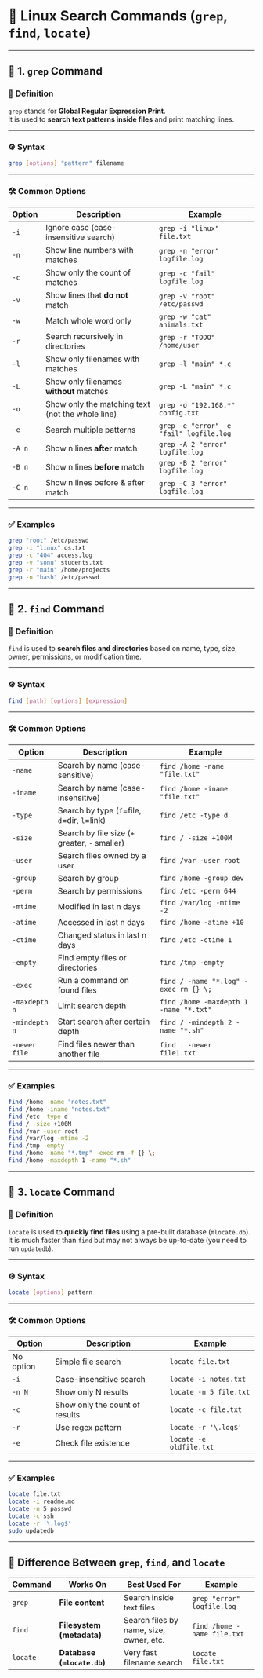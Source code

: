 
# 📘 Linux Search Commands (`grep`, `find`, `locate`)

---

## 🔹 **1. `grep` Command**

### 📖 **Definition**
`grep` stands for **Global Regular Expression Print**.  
It is used to **search text patterns inside files** and print matching lines.

---

### ⚙️ **Syntax**
```bash
grep [options] "pattern" filename
```

---

### 🛠️ **Common Options**

| Option | Description | Example |
|--------|-------------|---------|
| `-i`   | Ignore case (case-insensitive search) | `grep -i "linux" file.txt` |
| `-n`   | Show line numbers with matches | `grep -n "error" logfile.log` |
| `-c`   | Show only the count of matches | `grep -c "fail" logfile.log` |
| `-v`   | Show lines that **do not** match | `grep -v "root" /etc/passwd` |
| `-w`   | Match whole word only | `grep -w "cat" animals.txt` |
| `-r`   | Search recursively in directories | `grep -r "TODO" /home/user` |
| `-l`   | Show only filenames with matches | `grep -l "main" *.c` |
| `-L`   | Show only filenames **without** matches | `grep -L "main" *.c` |
| `-o`   | Show only the matching text (not the whole line) | `grep -o "192.168.*" config.txt` |
| `-e`   | Search multiple patterns | `grep -e "error" -e "fail" logfile.log` |
| `-A n` | Show n lines **after** match | `grep -A 2 "error" logfile.log` |
| `-B n` | Show n lines **before** match | `grep -B 2 "error" logfile.log` |
| `-C n` | Show n lines before & after match | `grep -C 3 "error" logfile.log` |

---

### ✅ **Examples**
```bash
grep "root" /etc/passwd  
grep -i "linux" os.txt  
grep -c "404" access.log  
grep -v "sonu" students.txt  
grep -r "main" /home/projects  
grep -n "bash" /etc/passwd  
```

---

## 🔹 **2. `find` Command**

### 📖 **Definition**
`find` is used to **search files and directories** based on name, type, size, owner, permissions, or modification time.

---

### ⚙️ **Syntax**
```bash
find [path] [options] [expression]
```

---

### 🛠️ **Common Options**

| Option | Description | Example |
|--------|-------------|---------|
| `-name`   | Search by name (case-sensitive) | `find /home -name "file.txt"` |
| `-iname`  | Search by name (case-insensitive) | `find /home -iname "file.txt"` |
| `-type`   | Search by type (`f`=file, `d`=dir, `l`=link) | `find /etc -type d` |
| `-size`   | Search by file size (`+` greater, `-` smaller) | `find / -size +100M` |
| `-user`   | Search files owned by a user | `find /var -user root` |
| `-group`  | Search by group | `find /home -group dev` |
| `-perm`   | Search by permissions | `find /etc -perm 644` |
| `-mtime`  | Modified in last n days | `find /var/log -mtime -2` |
| `-atime`  | Accessed in last n days | `find /home -atime +10` |
| `-ctime`  | Changed status in last n days | `find /etc -ctime 1` |
| `-empty`  | Find empty files or directories | `find /tmp -empty` |
| `-exec`   | Run a command on found files | `find / -name "*.log" -exec rm {} \;` |
| `-maxdepth n` | Limit search depth | `find /home -maxdepth 1 -name "*.txt"` |
| `-mindepth n` | Start search after certain depth | `find / -mindepth 2 -name "*.sh"` |
| `-newer file` | Find files newer than another file | `find . -newer file1.txt` |

---

### ✅ **Examples**
```bash
find /home -name "notes.txt"  
find /home -iname "notes.txt"  
find /etc -type d  
find / -size +100M  
find /var -user root  
find /var/log -mtime -2  
find /tmp -empty  
find /home -name "*.tmp" -exec rm -f {} \;  
find /home -maxdepth 1 -name "*.sh"  
```

---

## 🔹 **3. `locate` Command**

### 📖 **Definition**
`locate` is used to **quickly find files** using a pre-built database (`mlocate.db`).  
It is much faster than `find` but may not always be up-to-date (you need to run `updatedb`).

---

### ⚙️ **Syntax**
```bash
locate [options] pattern
```

---

### 🛠️ **Common Options**

| Option | Description | Example |
|--------|-------------|---------|
| No option | Simple file search | `locate file.txt` |
| `-i`   | Case-insensitive search | `locate -i notes.txt` |
| `-n N` | Show only N results | `locate -n 5 file.txt` |
| `-c`   | Show only the count of results | `locate -c file.txt` |
| `-r`   | Use regex pattern | `locate -r '\.log$'` |
| `-e`   | Check file existence | `locate -e oldfile.txt` |

---

### ✅ **Examples**
```bash
locate file.txt  
locate -i readme.md  
locate -n 5 passwd  
locate -c ssh  
locate -r '\.log$'  
sudo updatedb  
```

---

## 🎯 **Difference Between `grep`, `find`, and `locate`**

| Command | Works On | Best Used For | Example |
|---------|----------|---------------|---------|
| `grep`  | **File content** | Search inside text files | `grep "error" logfile.log` |
| `find`  | **Filesystem (metadata)** | Search files by name, size, owner, etc. | `find /home -name file.txt` |
| `locate`| **Database (`mlocate.db`)** | Very fast filename search | `locate file.txt` |
